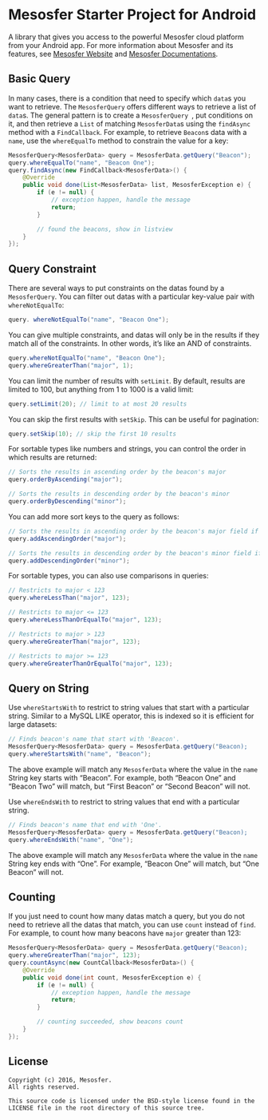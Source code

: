 # Mesosfer Starter Project for Android #


A library that gives you access to the powerful Mesosfer cloud platform from your Android app. 
For more information about Mesosfer and its features, see [Mesosfer Website][mesosfer.com] and [Mesosfer Documentations][docs].

## Basic Query
In many cases, there is a condition that need to specify which `data`s you want to retrieve. The `MesosferQuery` offers different ways to retrieve a list of `data`s. 
The general pattern is to create a `MesosferQuery `, put conditions on it, and then retrieve a `List` of matching `MesosferData`s using the `findAsync` method with a `FindCallback`. For example, to retrieve `Beacon`s data with a `name`, use the `whereEqualTo` method to constrain the value for a key:

```java
MesosferQuery<MesosferData> query = MesosferData.getQuery("Beacon");
query.whereEqualTo("name", "Beacon One");
query.findAsync(new FindCallback<MesosferData>() {
    @Override
    public void done(List<MesosferData> list, MesosferException e) {
        if (e != null) {
            // exception happen, handle the message
            return;
        } 

        // found the beacons, show in listview
    }
});
```

## Query Constraint
There are several ways to put constraints on the datas found by a `MesosferQuery`. You can filter out datas with a particular key-value pair with `whereNotEqualTo`:

```java
query. whereNotEqualTo("name", "Beacon One");
```

You can give multiple constraints, and datas will only be in the results if they match all of the constraints. In other words, it’s like an AND of constraints.

```java
query.whereNotEqualTo("name", "Beacon One");
query.whereGreaterThan("major", 1);
```

You can limit the number of results with `setLimit`. By default, results are limited to 100, but anything from 1 to 1000 is a valid limit:

```java
query.setLimit(20); // limit to at most 20 results
```

You can skip the first results with `setSkip`. This can be useful for pagination:

```java
query.setSkip(10); // skip the first 10 results
```

For sortable types like numbers and strings, you can control the order in which results are returned:

```java
// Sorts the results in ascending order by the beacon's major
query.orderByAscending("major");

// Sorts the results in descending order by the beacon's minor
query.orderByDescending("minor");
```

You can add more sort keys to the query as follows:

```java
// Sorts the results in ascending order by the beacon's major field if the previous sort keys are equal.
query.addAscendingOrder("major");

// Sorts the results in descending order by the beacon's minor field if the previous sort keys are equal.
query.addDescendingOrder("minor");
```

For sortable types, you can also use comparisons in queries:

```java
// Restricts to major < 123
query.whereLessThan("major", 123);

// Restricts to major <= 123
query.whereLessThanOrEqualTo("major", 123);

// Restricts to major > 123
query.whereGreaterThan("major", 123);

// Restricts to major >= 123
query.whereGreaterThanOrEqualTo("major", 123);
```

## Query on String
Use `whereStartsWith` to restrict to string values that start with a particular string. Similar to a MySQL LIKE operator, this is indexed so it is efficient for large datasets:

```java
// Finds beacon's name that start with 'Beacon'.
MesosferQuery<MesosferData> query = MesosferData.getQuery("Beacon);
query.whereStartsWith("name", "Beacon");
```

The above example will match any `MesosferData` where the value in the `name` String key starts with “Beacon”. For example, both “Beacon One” and “Beacon Two” will match, but “First Beacon” or “Second Beacon” will not.

Use `whereEndsWith` to restrict to string values that end with a particular string. 

```java
// Finds beacon's name that end with 'One'.
MesosferQuery<MesosferData> query = MesosferData.getQuery("Beacon);
query.whereEndsWith("name", "One");
```

The above example will match any `MesosferData` where the value in the `name` String key ends with “One”. For example, “Beacon One” will match, but “One Beacon” will not.

## Counting
If you just need to count how many datas match a query, but you do not need to retrieve all the datas that match, you can use `count` instead of `find`. For example, to count how many beacons have `major` greater than 123:

```java
MesosferQuery<MesosferData> query = MesosferData.getQuery("Beacon);
query.whereGreaterThan("major", 123);
query.countAsync(new CountCallback<MesosferData>() {
    @Override
    public void done(int count, MesosferException e) {
        if (e != null) {
            // exception happen, handle the message
            return;
        } 

        // counting succeeded, show beacons count
    }
});
```

## License
    Copyright (c) 2016, Mesosfer.
    All rights reserved.

    This source code is licensed under the BSD-style license found in the
    LICENSE file in the root directory of this source tree.

[mesosfer.com]:https://mesosfer.com
[docs]:https://docs.mesosfer.com/
[cloud]:https://cloud.mesosfer.com/
[library]:../../Library/MesosferSDK-Android-0.1.0.aar